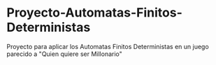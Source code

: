 # Proyecto-Automatas-Finitos-Deterministas
Proyecto para aplicar los Automatas Finitos Deterministas en un juego parecido a "Quien quiere ser Millonario"
